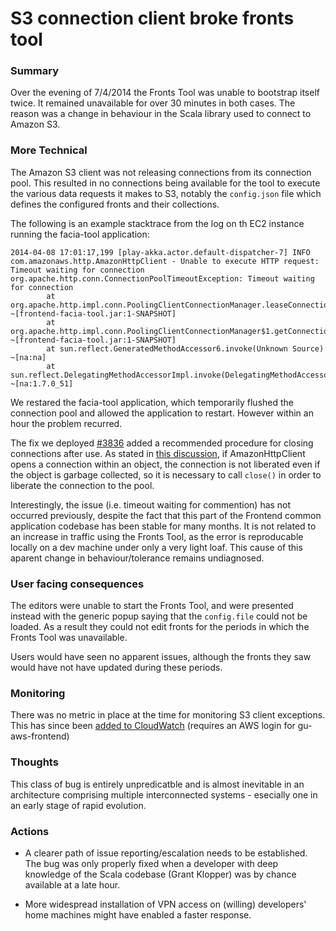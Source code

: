 # S3 connection client broke fronts tool

### Summary

Over the evening of 7/4/2014 the Fronts Tool was unable to bootstrap itself twice. It remained unavailable for over 30 minutes in both cases. The reason was a change in behaviour in the Scala library used to connect to Amazon S3. 

### More Technical

The Amazon S3 client was not releasing connections from its connection pool. This resulted in no connections being available for the tool to execute the various data requests it makes to S3, notably the `config.json` file which defines the configured fronts and their collections. 

The following is an example stacktrace from the log on th EC2 instance running the facia-tool application:

```
2014-04-08 17:01:17,199 [play-akka.actor.default-dispatcher-7] INFO  com.amazonaws.http.AmazonHttpClient - Unable to execute HTTP request: Timeout waiting for connection
org.apache.http.conn.ConnectionPoolTimeoutException: Timeout waiting for connection
        at org.apache.http.impl.conn.PoolingClientConnectionManager.leaseConnection(PoolingClientConnectionManager.java:232) ~[frontend-facia-tool.jar:1-SNAPSHOT]
        at org.apache.http.impl.conn.PoolingClientConnectionManager$1.getConnection(PoolingClientConnectionManager.java:199) ~[frontend-facia-tool.jar:1-SNAPSHOT]
        at sun.reflect.GeneratedMethodAccessor6.invoke(Unknown Source) ~[na:na]
        at sun.reflect.DelegatingMethodAccessorImpl.invoke(DelegatingMethodAccessorImpl.java:43) ~[na:1.7.0_51]
```

We restared the facia-tool application, which temporarily flushed the connection pool and allowed the application to restart. However within an hour the problem recurred.

The fix we deployed [#3836](https://github.com/guardian/frontend/pull/3836/files) added a recommended procedure for closing connections after use. As stated in [this discussion](http://stackoverflow.com/questions/17782937/connectionpooltimeoutexception-when-iterating-objects-in-s3), if AmazonHttpClient opens a connection within an object, the connection is not liberated even if the object is garbage collected, so it is necessary to call `close()` in order to liberate the connection to the pool. 

Interestingly, the issue (i.e. timeout waiting for commention) has not occurred previously, despite the fact that this part of the Frontend common application codebase has been stable for many months. It is not related to an increase in traffic using the Fronts Tool, as the error is reproducable locally on a dev machine under only a very light loaf. This cause of this aparent change in behaviour/tolerance remains undiagnosed.

### User facing consequences

The editors were unable to start the Fronts Tool, and were presented instead with the generic popup saying that the `config.file` could not be loaded. As a result they could not edit fronts for the periods in which the Fronts Tool was unavailable.

Users would have seen no apparent issues, although the fronts they saw would have not have updated during these periods.

### Monitoring

There was no metric in place at the time for monitoring S3 client exceptions. This has since been [added to CloudWatch](https://console.aws.amazon.com/cloudwatch/home?region=eu-west-1#metrics:graph=!D03!D16!E07!E18!ET5!MN9!NS2!PD1!SS4!ST0!VA-PT12H~300~Application~ApplicationName~Average~P0D~Stage~frontend-facia-tool~prod~s3-client-exceptions) (requires an AWS login for gu-aws-frontend)

### Thoughts

This class of bug is entirely unpredicatble and is almost inevitable in an architecture comprising multiple interconnected systems - esecially one in an early stage of rapid evolution.

### Actions

- A clearer path of issue reporting/escalation needs to be established. The bug was only properly fixed when a developer with deep knowledge of the Scala codebase (Grant Klopper) was by chance available at a late hour.

- More widespread installation of VPN access on (willing) developers' home machines  might have enabled a faster response.

